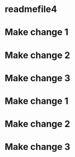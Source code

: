 # readmefile4
# Make change 1
# Make change 2
# Make change 3

# Make change 1
# Make change 2
# Make change 3
